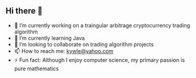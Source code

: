 ## Hi there 👋

- 🔭 I’m currently working on a traingular arbitrage cryptocurrency trading algorithm
- 🌱 I’m currently learning Java
- 👯 I’m looking to collaborate on trading algorithm projects
- 📫 How to reach me: kywle@yahoo.com
- ⚡ Fun fact: Although I enjoy computer science, my primary passion is pure mathematics
